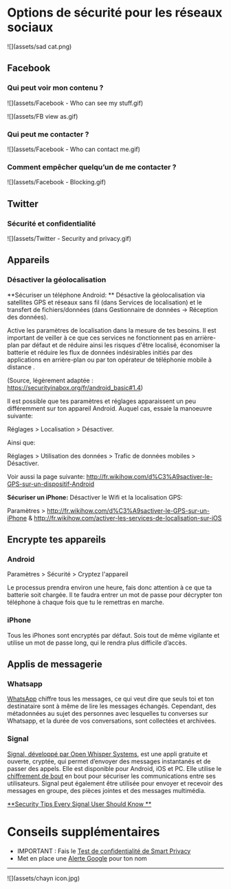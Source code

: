 # Options de sécurité pour les réseaux sociaux

![](assets/sad cat.png)

## Facebook

### Qui peut voir mon contenu ?

![](assets/Facebook - Who can see my stuff.gif)


![](assets/FB view as.gif)




### Qui peut me contacter ?

![](assets/Facebook - Who can contact me.gif)



### Comment empêcher quelqu’un de me contacter ?

![](assets/Facebook - Blocking.gif)




## Twitter

### Sécurité et confidentialité

![](assets/Twitter - Security  and privacy.gif)



## Appareils

### Désactiver la géolocalisation

**Sécuriser un téléphone Android: ** Désactive la géolocalisation via satellites GPS et réseaux sans fil (dans Services de localisation) et le transfert de fichiers/données (dans Gestionnaire de données -> Réception des données).

Active les paramètres de localisation dans la mesure de tes besoins. Il est important de veiller à ce que ces services ne fonctionnent pas en arrière-plan par défaut et de réduire ainsi les risques d'être localisé, économiser la batterie et réduire les flux de données indésirables initiés par des applications en arrière-plan ou par ton opérateur de téléphonie mobile à distance . 

(Source, légèrement adaptée : https://securityinabox.org/fr/android_basic#1.4)

Il est possible que tes paramètres et réglages apparaissent un peu différemment sur ton appareil Android. Auquel cas, essaie la manoeuvre suivante:

Réglages > Localisation > Désactiver.

Ainsi que:

Réglages > Utilisation des données > Trafic de données mobiles > Désactiver.

Voir aussi la page suivante: http://fr.wikihow.com/d%C3%A9sactiver-le-GPS-sur-un-dispositif-Android

**Sécuriser un iPhone:** Désactiver le Wifi et la localisation GPS:

Paramètres > http://fr.wikihow.com/d%C3%A9sactiver-le-GPS-sur-un-iPhone & http://fr.wikihow.com/activer-les-services-de-localisation-sur-iOS



## Encrypte tes appareils

### Android

Paramètres > Sécurité > Cryptez l'appareil

Le processus prendra environ une heure, fais donc attention à ce que ta batterie soit chargée. Il te faudra entrer un mot de passe pour décrypter ton téléphone à chaque fois que tu le remettras en marche. 

### iPhone

Tous les iPhones sont encryptés par défaut. Sois tout de même vigilante et utilise un mot de passe long, qui le rendra plus difficile d’accès. 




## Applis de messagerie

### Whatsapp
[WhatsApp](https://www.whatsapp.com/) chiffre tous les messages, ce qui veut dire que seuls toi et ton destinataire sont à même de lire les messages échangés. Cependant, des métadonnées au sujet des personnes avec lesquelles tu converses sur Whatsapp, et la durée de vos conversations, sont collectées et archivées. 

### Signal
[Signal, développé par Open Whisper Systems](https://whispersystems.org/), est une appli gratuite et ouverte, cryptée, qui permet d’envoyer des messages instantanés et de passer des appels. Elle est disponible pour Android,  iOS et PC. Elle utilise le [chiffrement de bout](https://fr.wikipedia.org/wiki/Chiffrement_de_bout_en_bout) en bout pour sécuriser les communications entre ses utilisateurs.  Signal peut également être utilisée pour envoyer et recevoir des messages en groupe, des pièces jointes et des messages multimédia. 

[**Security Tips Every Signal User Should Know
** ](https://whispersystems.org/blog/signal-desktop/)


# Conseils supplémentaires

* IMPORTANT : Fais le [Test de confidentialité de Smart Privacy](http://smartprivacy.tumblr.com/privacynow)
* Met en place une  [Alerte Google](https://www.google.com/alerts) pour ton nom

---
![](assets/chayn icon.jpg)

